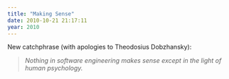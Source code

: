 ```yaml
---
title: "Making Sense"
date: 2010-10-21 21:17:11
year: 2010
---
```

New catchphrase (with apologies to Theodosius Dobzhansky):
<blockquote><em>Nothing in software engineering makes sense except in the light of human psychology.</em></blockquote>
